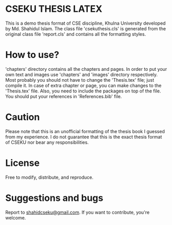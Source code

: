 # CSEKU THESIS LATEX

This is a demo thesis format of CSE discipline, Khulna University developed by Md. Shahidul Islam. The class file 'csekuthesis.cls' is generated from the original class file 'report.cls' and contains all the formatting styles.

# How to use?

'chapters' directory contains all the chapters and pages. In order to put your own text and images use 'chapters' and 'images' directory respectively. Most probably you should not have to change the 'Thesis.tex' file; just compile it. In case of extra chapter or page, you can make changes to the 'Thesis.tex' file. Also, you need to include the packages on top of the file. 
You should put your references in 'References.bib' file.

# Caution
Please note that this is an unofficial formatting of the thesis book I guessed from my experience. I do not guarantee that this is the exact thesis format of CSEKU nor bear any responsibilities.

# License
Free to modify, distribute, and reproduce.

# Suggestions and bugs
Report to shahidcseku@gmail.com.
If you want to contribute, you're welcome.
